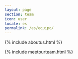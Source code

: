 ```yaml
---
layout: page
section: team
icon: user
locale: es
permalink: /es/equipo/
---
```


{% include aboutus.html %}

{% include meetourteam.html %}
